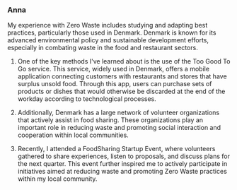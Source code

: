 ### Anna

My experience with Zero Waste includes studying and adapting best practices, particularly those used in Denmark. Denmark is known for its advanced environmental policy and sustainable development efforts, especially in combating waste in the food and restaurant sectors.

1. One of the key methods I've learned about is the use of the Too Good To Go service. This service, widely used in Denmark, offers a mobile application connecting customers with restaurants and stores that have surplus unsold food. Through this app, users can purchase sets of products or dishes that would otherwise be discarded at the end of the workday according to technological processes.

2. Additionally, Denmark has a large network of volunteer organizations that actively assist in food sharing. These organizations play an important role in reducing waste and promoting social interaction and cooperation within local communities.

3. Recently, I attended a FoodSharing Startup Event, where volunteers gathered to share experiences, listen to proposals, and discuss plans for the next quarter. This event further inspired me to actively participate in initiatives aimed at reducing waste and promoting Zero Waste practices within my local community.
